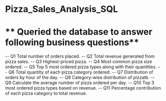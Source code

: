 # Pizza_Sales_Analysis_SQL

# ** Queried the database to answer following business questions**

-- Q1 Total number of orders placed.
-- Q2 Total revenue generated from pizza sales.
-- Q3 Highest-priced pizza.
-- Q4 Most common pizza size ordered.
-- Q5 Top 5 most ordered pizza types along with their quantities.
-- Q6 Total quantity of each pizza category ordered.
-- Q7 Distribution of orders by hour of the day.
-- Q8 Category-wise distribution of pizzatb.
-- Q9 Calculate the average number of pizza ordered per day.
-- Q10 Top 3 most ordered pizza types based on revenue.
-- Q11 Percentage contribution of each pizza category to total revenue.
